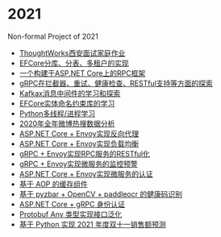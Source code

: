 ﻿# 2021
Non-formal Project of 2021

* [ThoughtWorks西安面试家庭作业](https://github.com/FanSun01/Imperio/tree/main/2021/src/ConferenceTrackManagement/src) 
* [EFCore分库、分表、多租户的实现](https://github.com/FanSun01/Imperio/tree/main/2021/src/EF.Sharding) 
* [一个构建于ASP.NET Core上的RPC框架](https://github.com/FanSun01/Imperio/tree/main/2021/src/FakeRPC)
* [gRPC在拦截器、重试、健康检查、RESTful支持等方面的探索](https://github.com/FanSun01/Imperio/tree/main/2021/src/GRPC.Logging)
* [Kafkax消息中间件的学习和探索](https://github.com/FanSun01/Imperio/tree/main/2021/src)
* [EFCore实体命名约束库的学习](https://github.com/FanSun01/Imperio/tree/main/2021/src/EF.Naming)
* [Python多线程/进程学习](https://github.com/FanSun01/Imperio/tree/main/2021/src/multiple-threading)
* [2020年全年微博热搜数据分析](https://github.com/FanSun01/Imperio/tree/main/2021/src/HotNews-Analyse)
* [ASP.NET Core + Envoy实现反向代理](https://github.com/FanSun01/Imperio/tree/main/2021/src/EnvoyGateway)
* [ASP.NET Core + Envoy实现负载均衡](https://github.com/FanSun01/Imperio/tree/main/2021/src/EnvoyLB)
* [gRPC + Envoy实现RPC服务的RESTful化](https://github.com/FanSun01/Imperio/tree/main/2021/src/EnvoyGrpc)
* [gRPC + Envoy实现微服务的监控预警](https://github.com/FanSun01/Imperio/tree/main/2021/src/EnvoyMonitor)
* [ASP.NET Core + Envoy实现微服务的认证](https://github.com/FanSun01/Imperio/tree/main/2021/src/EnvoyJwt)
* [基于 AOP 的缓存组件](https://github.com/FanSun01/Imperio/tree/main/2021/src/Caching.AOP)
* [基于 pyzbar + OpenCV + paddleocr 的健康码识别](https://github.com/FanSun01/Imperio/tree/main/2021/src/GreenQRCode)
* [ASP.NET Core + gRPC 身份认证](https://github.com/FanSun01/Imperio/tree/main/2021/src/GrpcJwt)
* [Protobuf Any 类型实现接口泛化](https://github.com/FanSun01/Imperio/tree/main/2021/src/ProtobufAny)
* [基于 Python 实现 2021 年度双十一销售额预测](https://github.com/FanSun01/Imperio/tree/main/2021/src/11.11)




